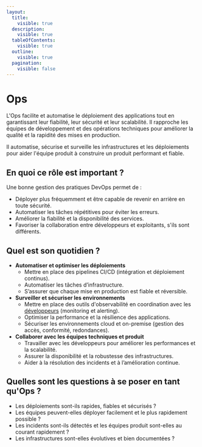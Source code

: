 ```yaml
---
layout:
  title:
    visible: true
  description:
    visible: true
  tableOfContents:
    visible: true
  outline:
    visible: true
  pagination:
    visible: false
---
```


# Ops

L'Ops facilite et automatise le déploiement des applications tout en garantissant leur fiabilité, leur sécurité et leur scalabilité. Il rapproche les équipes de développement et des opérations techniques pour améliorer la qualité et la rapidité des mises en production.

Il automatise, sécurise et surveille les infrastructures et les déploiements pour aider l'équipe produit à construire un produit performant et fiable.

## En quoi ce rôle est important ?

Une bonne gestion des pratiques DevOps permet de :

* Déployer plus fréquemment et être capable de revenir en arrière en toute sécurité.
* Automatiser les tâches répétitives pour éviter les erreurs.
* Améliorer la fiabilité et la disponibilité des services.
* Favoriser la collaboration entre développeurs et exploitants, s'ils sont différents.

## Quel est son quotidien ?

* **Automatiser et optimiser les déploiements**
  * Mettre en place des pipelines CI/CD (intégration et déploiement continus).
  * Automatiser les tâches d’infrastructure.
  * S’assurer que chaque mise en production est fiable et réversible.
* **Surveiller et sécuriser les environnements**
  * Mettre en place des outils d'observabilité en coordination avec les [développeurs](developpeur.md) (monitoring et alerting).
  * Optimiser la performance et la résilience des applications.
  * Sécuriser les environnements cloud et on-premise (gestion des accès, conformité, redondances).
* **Collaborer avec les équipes techniques et produit**
  * Travailler avec les développeurs pour améliorer les performances et la scalabilité.
  * Assurer la disponibilité et la robustesse des infrastructures.
  * Aider à la résolution des incidents et à l’amélioration continue.

## Quelles sont les questions à se poser en tant qu'Ops ?

* Les déploiements sont-ils rapides, fiables et sécurisés ?
* Les équipes peuvent-elles déployer facilement et le plus rapidement possible ?
* Les incidents sont-ils détectés et les équipes produit sont-elles au courant rapidement ?
* Les infrastructures sont-elles évolutives et bien documentées ?

